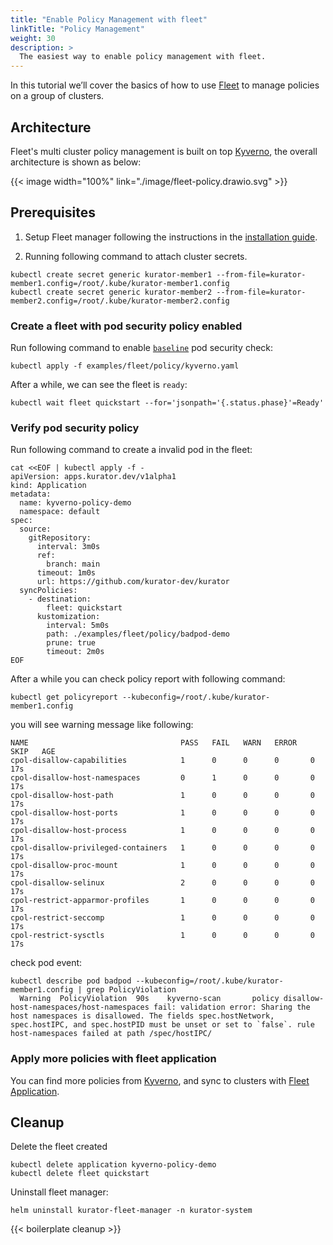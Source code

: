 ```yaml
---
title: "Enable Policy Management with fleet"
linkTitle: "Policy Management"
weight: 30
description: >
  The easiest way to enable policy management with fleet.
---
```


In this tutorial we’ll cover the basics of how to use [Fleet](https://kurator.dev/docs/references/fleet-api/#fleet) to manage policies on a group of clusters.

## Architecture

Fleet's multi cluster policy management is built on top [Kyverno](https://kyverno.io/), the overall architecture is shown as below:

{{< image width="100%"
    link="./image/fleet-policy.drawio.svg"
    >}}

## Prerequisites

1. Setup Fleet manager following the instructions in the [installation guide](/docs/setup/install-fleet-manager/).

1. Running following command to attach cluster secrets.

```console
kubectl create secret generic kurator-member1 --from-file=kurator-member1.config=/root/.kube/kurator-member1.config
kubectl create secret generic kurator-member2 --from-file=kurator-member2.config=/root/.kube/kurator-member2.config
```

### Create a fleet with pod security policy enabled

Run following command to enable [`baseline`](https://kubernetes.io/docs/concepts/security/pod-security-standards/) pod security check:

```console
kubectl apply -f examples/fleet/policy/kyverno.yaml
```

After a while, we can see the fleet is `ready`:

```console
kubectl wait fleet quickstart --for='jsonpath='{.status.phase}'=Ready'
```

### Verify pod security policy

Run following command to create a invalid pod in the fleet:

```console
cat <<EOF | kubectl apply -f -
apiVersion: apps.kurator.dev/v1alpha1
kind: Application
metadata:
  name: kyverno-policy-demo
  namespace: default
spec:
  source:
    gitRepository:
      interval: 3m0s
      ref:
        branch: main
      timeout: 1m0s
      url: https://github.com/kurator-dev/kurator
  syncPolicies:
    - destination:
        fleet: quickstart
      kustomization:
        interval: 5m0s
        path: ./examples/fleet/policy/badpod-demo
        prune: true
        timeout: 2m0s
EOF
```

After a while you can check policy report with following command:

```console
kubectl get policyreport --kubeconfig=/root/.kube/kurator-member1.config
```

you will see warning message like following:

```console
NAME                                  PASS   FAIL   WARN   ERROR   SKIP   AGE
cpol-disallow-capabilities            1      0      0      0       0      17s
cpol-disallow-host-namespaces         0      1      0      0       0      17s
cpol-disallow-host-path               1      0      0      0       0      17s
cpol-disallow-host-ports              1      0      0      0       0      17s
cpol-disallow-host-process            1      0      0      0       0      17s
cpol-disallow-privileged-containers   1      0      0      0       0      17s
cpol-disallow-proc-mount              1      0      0      0       0      17s
cpol-disallow-selinux                 2      0      0      0       0      17s
cpol-restrict-apparmor-profiles       1      0      0      0       0      17s
cpol-restrict-seccomp                 1      0      0      0       0      17s
cpol-restrict-sysctls                 1      0      0      0       0      17s
```

check pod event:

```console
kubectl describe pod badpod --kubeconfig=/root/.kube/kurator-member1.config | grep PolicyViolation
  Warning  PolicyViolation  90s    kyverno-scan       policy disallow-host-namespaces/host-namespaces fail: validation error: Sharing the host namespaces is disallowed. The fields spec.hostNetwork, spec.hostIPC, and spec.hostPID must be unset or set to `false`. rule host-namespaces failed at path /spec/hostIPC/
```

### Apply more policies with fleet application

You can find more policies from [Kyverno](https://kyverno.io/policies/), and sync to clusters with [Fleet Application](/docs/fleet-manager/application/).

## Cleanup

Delete the fleet created

```console
kubectl delete application kyverno-policy-demo
kubectl delete fleet quickstart
```

Uninstall fleet manager:

```console
helm uninstall kurator-fleet-manager -n kurator-system
```

{{< boilerplate cleanup >}}

